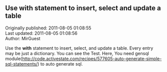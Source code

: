 ## Use with statement to insert, select and update a table  
Originally published: 2011-08-05 01:08:55  
Last updated: 2011-08-05 01:08:56  
Author: MirGuest   
  
Use the **with** statement to insert, select, and update a table.
Every entry may be just a dictionary. You can see the Test.
Here, You need gensql module(http://code.activestate.com/recipes/577605-auto-generate-simple-sql-statements/) to auto generate sql.